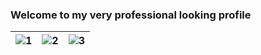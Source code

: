 ### Welcome to my very professional looking profile

| ![1](https://media.discordapp.net/attachments/398424784121364492/1144466264039891026/image2.gif) | ![2](https://media.discordapp.net/attachments/398424784121364492/1144479027722199190/ezgif.com-resize.gif) | ![3](https://cdn.discordapp.com/attachments/398424784121364492/1144466263133921311/image0.gif) |
| --- | --- | --- |


<!--
**JDwastaken/JDwastaken** is a ✨ _special_ ✨ repository because its `README.md` (this file) appears on your GitHub profile.

Here are some ideas to get you started:

- 🔭 I’m currently working on ...
- 🌱 I’m currently learning ...
- 👯 I’m looking to collaborate on ...
- 🤔 I’m looking for help with ...
- 💬 Ask me about ...
- 📫 How to reach me: ...
- 😄 Pronouns: ...
- ⚡ Fun fact: ...
-->
